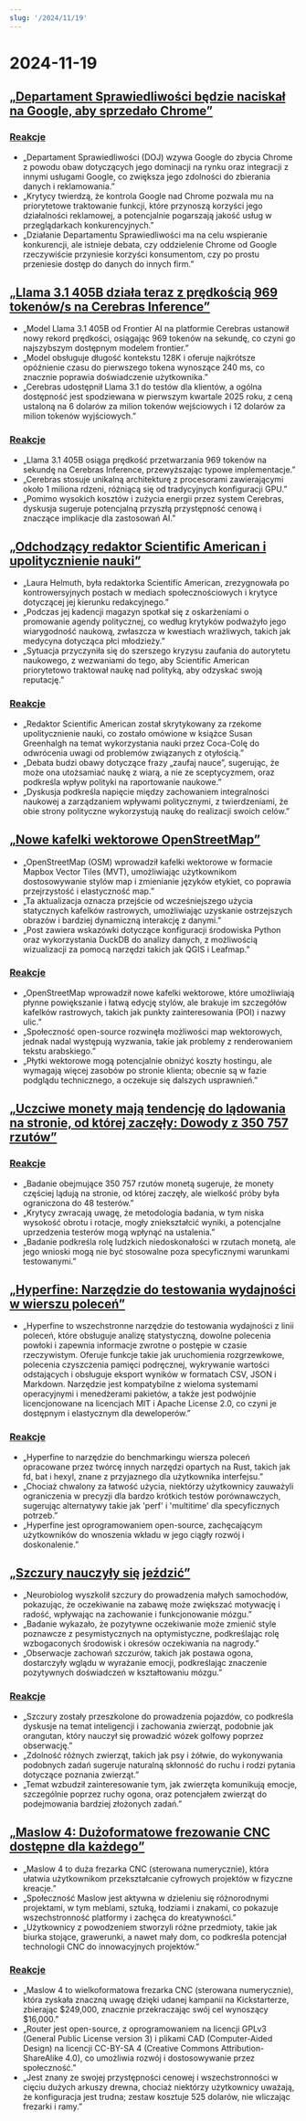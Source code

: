 ```yaml
---
slug: '/2024/11/19'
---
```


# 2024-11-19

## [„Departament Sprawiedliwości będzie naciskał na Google, aby sprzedało Chrome”](https://www.bloomberg.com/news/articles/2024-11-18/doj-will-push-google-to-sell-off-chrome-to-break-search-monopoly)

### [Reakcje](https://news.ycombinator.com/item?id=42177767)

- „Departament Sprawiedliwości (DOJ) wzywa Google do zbycia Chrome z powodu obaw dotyczących jego dominacji na rynku oraz integracji z innymi usługami Google, co zwiększa jego zdolności do zbierania danych i reklamowania.”
- „Krytycy twierdzą, że kontrola Google nad Chrome pozwala mu na priorytetowe traktowanie funkcji, które przynoszą korzyści jego działalności reklamowej, a potencjalnie pogarszają jakość usług w przeglądarkach konkurencyjnych.”
- „Działanie Departamentu Sprawiedliwości ma na celu wspieranie konkurencji, ale istnieje debata, czy oddzielenie Chrome od Google rzeczywiście przyniesie korzyści konsumentom, czy po prostu przeniesie dostęp do danych do innych firm.”

## [„Llama 3.1 405B działa teraz z prędkością 969 tokenów/s na Cerebras Inference”](https://cerebras.ai/blog/llama-405b-inference)

- „Model Llama 3.1 405B od Frontier AI na platformie Cerebras ustanowił nowy rekord prędkości, osiągając 969 tokenów na sekundę, co czyni go najszybszym dostępnym modelem frontier.”
- „Model obsługuje długość kontekstu 128K i oferuje najkrótsze opóźnienie czasu do pierwszego tokena wynoszące 240 ms, co znacznie poprawia doświadczenie użytkownika.”
- „Cerebras udostępnił Llama 3.1 do testów dla klientów, a ogólna dostępność jest spodziewana w pierwszym kwartale 2025 roku, z ceną ustaloną na 6 dolarów za milion tokenów wejściowych i 12 dolarów za milion tokenów wyjściowych.”

### [Reakcje](https://news.ycombinator.com/item?id=42178761)

- „Llama 3.1 405B osiąga prędkość przetwarzania 969 tokenów na sekundę na Cerebras Inference, przewyższając typowe implementacje.”
- „Cerebras stosuje unikalną architekturę z procesorami zawierającymi około 1 miliona rdzeni, różniącą się od tradycyjnych konfiguracji GPU.”
- „Pomimo wysokich kosztów i zużycia energii przez system Cerebras, dyskusja sugeruje potencjalną przyszłą przystępność cenową i znaczące implikacje dla zastosowań AI.”

## [„Odchodzący redaktor Scientific American i upolitycznienie nauki”](https://reason.com/2024/11/18/how-scientific-americans-departing-editor-helped-degrade-science/)

- „Laura Helmuth, była redaktorka Scientific American, zrezygnowała po kontrowersyjnych postach w mediach społecznościowych i krytyce dotyczącej jej kierunku redakcyjnego.”
- „Podczas jej kadencji magazyn spotkał się z oskarżeniami o promowanie agendy politycznej, co według krytyków podważyło jego wiarygodność naukową, zwłaszcza w kwestiach wrażliwych, takich jak medycyna dotycząca płci młodzieży.”
- „Sytuacja przyczyniła się do szerszego kryzysu zaufania do autorytetu naukowego, z wezwaniami do tego, aby Scientific American priorytetowo traktował naukę nad polityką, aby odzyskać swoją reputację.”

### [Reakcje](https://news.ycombinator.com/item?id=42177619)

- „Redaktor Scientific American został skrytykowany za rzekome upolitycznienie nauki, co zostało omówione w książce Susan Greenhalgh na temat wykorzystania nauki przez Coca-Colę do odwrócenia uwagi od problemów związanych z otyłością.”
- „Debata budzi obawy dotyczące frazy „zaufaj nauce”, sugerując, że może ona utożsamiać naukę z wiarą, a nie ze sceptycyzmem, oraz podkreśla wpływ polityki na raportowanie naukowe.”
- „Dyskusja podkreśla napięcie między zachowaniem integralności naukowej a zarządzaniem wpływami politycznymi, z twierdzeniami, że obie strony polityczne wykorzystują naukę do realizacji swoich celów.”

## [„Nowe kafelki wektorowe OpenStreetMap”](https://tech.marksblogg.com/osm-mvt-vector-tiles.html)

- „OpenStreetMap (OSM) wprowadził kafelki wektorowe w formacie Mapbox Vector Tiles (MVT), umożliwiając użytkownikom dostosowywanie stylów map i zmienianie języków etykiet, co poprawia przejrzystość i elastyczność map.”
- „Ta aktualizacja oznacza przejście od wcześniejszego użycia statycznych kafelków rastrowych, umożliwiając uzyskanie ostrzejszych obrazów i bardziej dynamiczną interakcję z danymi.”
- „Post zawiera wskazówki dotyczące konfiguracji środowiska Python oraz wykorzystania DuckDB do analizy danych, z możliwością wizualizacji za pomocą narzędzi takich jak QGIS i Leafmap.”

### [Reakcje](https://news.ycombinator.com/item?id=42182519)

- „OpenStreetMap wprowadził nowe kafelki wektorowe, które umożliwiają płynne powiększanie i łatwą edycję stylów, ale brakuje im szczegółów kafelków rastrowych, takich jak punkty zainteresowania (POI) i nazwy ulic.”
- „Społeczność open-source rozwinęła możliwości map wektorowych, jednak nadal występują wyzwania, takie jak problemy z renderowaniem tekstu arabskiego.”
- „Płytki wektorowe mogą potencjalnie obniżyć koszty hostingu, ale wymagają więcej zasobów po stronie klienta; obecnie są w fazie podglądu technicznego, a oczekuje się dalszych usprawnień.”

## [„Uczciwe monety mają tendencję do lądowania na stronie, od której zaczęły: Dowody z 350 757 rzutów”](https://www.researchgate.net/publication/374700857_Fair_coins_tend_to_land_on_the_same_side_they_started_Evidence_from_350757_flips)

### [Reakcje](https://news.ycombinator.com/item?id=42181345)

- „Badanie obejmujące 350 757 rzutów monetą sugeruje, że monety częściej lądują na stronie, od której zaczęły, ale wielkość próby była ograniczona do 48 testerów.”
- „Krytycy zwracają uwagę, że metodologia badania, w tym niska wysokość obrotu i rotacje, mogły zniekształcić wyniki, a potencjalne uprzedzenia testerów mogą wpłynąć na ustalenia.”
- „Badanie podkreśla rolę ludzkich niedoskonałości w rzutach monetą, ale jego wnioski mogą nie być stosowalne poza specyficznymi warunkami testowanymi.”

## [„Hyperfine: Narzędzie do testowania wydajności w wierszu poleceń”](https://github.com/sharkdp/hyperfine)

- „Hyperfine to wszechstronne narzędzie do testowania wydajności z linii poleceń, które obsługuje analizę statystyczną, dowolne polecenia powłoki i zapewnia informacje zwrotne o postępie w czasie rzeczywistym. Oferuje funkcje takie jak uruchomienia rozgrzewkowe, polecenia czyszczenia pamięci podręcznej, wykrywanie wartości odstających i obsługuje eksport wyników w formatach CSV, JSON i Markdown. Narzędzie jest kompatybilne z wieloma systemami operacyjnymi i menedżerami pakietów, a także jest podwójnie licencjonowane na licencjach MIT i Apache License 2.0, co czyni je dostępnym i elastycznym dla deweloperów.”

### [Reakcje](https://news.ycombinator.com/item?id=42177462)

- „Hyperfine to narzędzie do benchmarkingu wiersza poleceń opracowane przez twórcę innych narzędzi opartych na Rust, takich jak fd, bat i hexyl, znane z przyjaznego dla użytkownika interfejsu.”
- „Chociaż chwalony za łatwość użycia, niektórzy użytkownicy zauważyli ograniczenia w precyzji dla bardzo krótkich testów porównawczych, sugerując alternatywy takie jak 'perf' i 'multitime' dla specyficznych potrzeb.”
- „Hyperfine jest oprogramowaniem open-source, zachęcającym użytkowników do wnoszenia wkładu w jego ciągły rozwój i doskonalenie.”

## [„Szczury nauczyły się jeździć”](https://theconversation.com/im-a-neuroscientist-who-taught-rats-to-drive-their-joy-suggests-how-anticipating-fun-can-enrich-human-life-239029)

- „Neurobiolog wyszkolił szczury do prowadzenia małych samochodów, pokazując, że oczekiwanie na zabawę może zwiększać motywację i radość, wpływając na zachowanie i funkcjonowanie mózgu.”
- „Badanie wykazało, że pozytywne oczekiwanie może zmienić style poznawcze z pesymistycznych na optymistyczne, podkreślając rolę wzbogaconych środowisk i okresów oczekiwania na nagrody.”
- „Obserwacje zachowań szczurów, takich jak postawa ogona, dostarczyły wglądu w wyrażanie emocji, podkreślając znaczenie pozytywnych doświadczeń w kształtowaniu mózgu.”

### [Reakcje](https://news.ycombinator.com/item?id=42179774)

- „Szczury zostały przeszkolone do prowadzenia pojazdów, co podkreśla dyskusje na temat inteligencji i zachowania zwierząt, podobnie jak orangutan, który nauczył się prowadzić wózek golfowy poprzez obserwację.”
- „Zdolność różnych zwierząt, takich jak psy i żółwie, do wykonywania podobnych zadań sugeruje naturalną skłonność do ruchu i rodzi pytania dotyczące poznania zwierząt.”
- „Temat wzbudził zainteresowanie tym, jak zwierzęta komunikują emocje, szczególnie poprzez ruchy ogona, oraz potencjałem zwierząt do podejmowania bardziej złożonych zadań.”

## [„Maslow 4: Dużoformatowe frezowanie CNC dostępne dla każdego”](https://www.maslowcnc.com)

- „Maslow 4 to duża frezarka CNC (sterowana numerycznie), która ułatwia użytkownikom przekształcanie cyfrowych projektów w fizyczne kreacje.”
- „Społeczność Maslow jest aktywna w dzieleniu się różnorodnymi projektami, w tym meblami, sztuką, łodziami i znakami, co pokazuje wszechstronność platformy i zachęca do kreatywności.”
- „Użytkownicy z powodzeniem stworzyli różne przedmioty, takie jak biurka stojące, grawerunki, a nawet mały dom, co podkreśla potencjał technologii CNC do innowacyjnych projektów.”

### [Reakcje](https://news.ycombinator.com/item?id=42179467)

- „Maslow 4 to wielkoformatowa frezarka CNC (sterowana numerycznie), która zyskała znaczną uwagę dzięki udanej kampanii na Kickstarterze, zbierając $249,000, znacznie przekraczając swój cel wynoszący $16,000.”
- „Router jest open-source, z oprogramowaniem na licencji GPLv3 (General Public License version 3) i plikami CAD (Computer-Aided Design) na licencji CC-BY-SA 4 (Creative Commons Attribution-ShareAlike 4.0), co umożliwia rozwój i dostosowywanie przez społeczność.”
- „Jest znany ze swojej przystępności cenowej i wszechstronności w cięciu dużych arkuszy drewna, chociaż niektórzy użytkownicy uważają, że konfiguracja jest trudna; zestaw kosztuje 525 dolarów, nie wliczając frezarki i ramy.”

<head>
  <meta property="og:title" content="„Departament Sprawiedliwości będzie naciskał na Google, aby sprzedało Chrome”" />
  <meta property="og:type" content="website" />
  <meta property="og:image" content="https://og.cho.sh/api/og/?title=%E2%80%9EDepartament%20Sprawiedliwo%C5%9Bci%20b%C4%99dzie%20naciska%C5%82%20na%20Google%2C%20aby%20sprzeda%C5%82o%20Chrome%E2%80%9D&subheading=wtorek%2C%2019%20listopada%202024%3A%20Podsumowanie%20Hacker%20News" />
</head>
